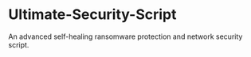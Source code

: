 # Ultimate-Security-Script
An advanced self-healing ransomware protection and network security script.
